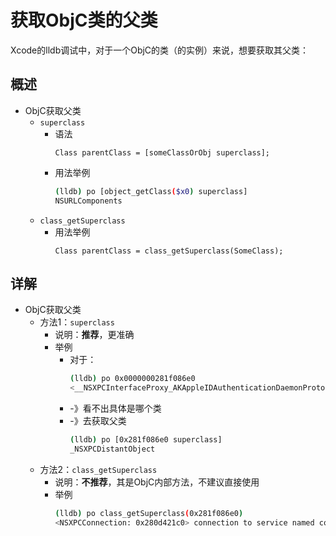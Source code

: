 # 获取ObjC类的父类

Xcode的lldb调试中，对于一个ObjC的类（的实例）来说，想要获取其父类：

## 概述

* ObjC获取父类
  * `superclass`
    * 语法
      ```objc
      Class parentClass = [someClassOrObj superclass];
      ```
    * 用法举例
      ```bash
      (lldb) po [object_getClass($x0) superclass]
      NSURLComponents
      ```
  * `class_getSuperclass`
    * 用法举例
      ```objc
      Class parentClass = class_getSuperclass(SomeClass);
      ```

## 详解

* ObjC获取父类
  * 方法1：`superclass`
    * 说明：**推荐**，更准确
    * 举例
      * 对于：
        ```bash
        (lldb) po 0x0000000281f086e0
        <__NSXPCInterfaceProxy_AKAppleIDAuthenticationDaemonProtocol: 0x281f086e0>
        ```
      * -》看不出具体是哪个类
      * -》去获取父类
        ```bash
        (lldb) po [0x281f086e0 superclass]
        _NSXPCDistantObject
        ```
  * 方法2：`class_getSuperclass`
    * 说明：**不推荐**，其是ObjC内部方法，不建议直接使用
    * 举例
      ```bash
      (lldb) po class_getSuperclass(0x281f086e0)
      <NSXPCConnection: 0x280d421c0> connection to service named com.apple.ak.auth.xpc
      ```
